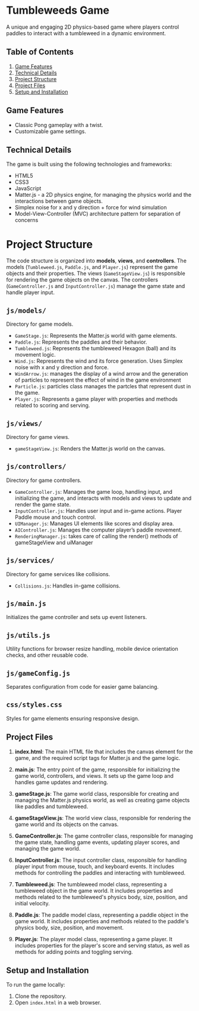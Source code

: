 
# Tumbleweeds Game
A unique and engaging 2D physics-based game where players control paddles to interact with a tumbleweed in a dynamic environment.

## Table of Contents
1. [Game Features](#game-features)
2. [Technical Details](#technical-details)
3. [Project Structure](#project-structure)
4. [Project Files](#project-files)
5. [Setup and Installation](#setup-and-installation)

## Game Features
- Classic Pong gameplay with a twist.
- Customizable game settings.

## Technical Details
The game is built using the following technologies and frameworks:

- HTML5
- CSS3
- JavaScript
- Matter.js - a 2D physics engine, for managing the physics world and the interactions between game objects.
- Simplex noise for x and y direction + force for wind simulation
- Model-View-Controller (MVC) architecture pattern for separation of concerns

# Project Structure
The code structure is organized into **models**, **views**, and **controllers**. The models (`Tumbleweed.js`, `Paddle.js`, and `Player.js`) represent the game objects and their properties. The views (`GameStageView.js`) is responsible for rendering the game objects on the canvas. The controllers (`GameController.js` and `InputController.js`) manage the game state and handle player input.

## `js/models/`
Directory for game models.

- `GameStage.js`: Represents the Matter.js world with game elements.
- `Paddle.js`: Represents the paddles and their behavior.
- `Tumbleweed.js`: Represents the tumbleweed Hexagon (ball) and its movement logic.
- `Wind.js`: Represents the wind and its force generation. Uses Simplex noise with x and y direction and force.
- `WindArrow.js`: manages the display of a wind arrow and the generation of particles to represent the effect of wind in the game environment
- `Particle.js`: particles class manages the partcles that represent dust in the game.
- `Player.js`: Represents a game player with properties and methods related to scoring and serving.

## `js/views/`
Directory for game views.

- `gameStageView.js`: Renders the Matter.js world on the canvas.

## `js/controllers/`
Directory for game controllers.

- `GameController.js`: Manages the game loop, handling input, and initializing the game, and interacts with models and views to update and render the game state.
- `InputController.js`: Handles user input and in-game actions. Player Paddle mouse and touch control.
- `UIManager.js`: Manages UI elements like scores and display area.
- `AIController.js`: Manages the computer player’s paddle movement.
- `RenderingManager.js`: takes care of calling the render() methods of gameStageView and uiManager

## `js/services/`
Directory for game services like collisions.

- `Collisions.js`: Handles in-game collisions.

## `js/main.js`
Initializes the game controller and sets up event listeners.

## `js/utils.js`
Utility functions for browser resize handling, mobile device orientation checks, and other reusable code.

## `js/gameConfig.js`
Separates configuration from code for easier game balancing.

## `css/styles.css`
Styles for game elements ensuring responsive design.

## Project Files

1. **index.html**: The main HTML file that includes the canvas element for the game, and the required script tags for Matter.js and the game logic.

2. **main.js**: The entry point of the game, responsible for initializing the game world, controllers, and views. It sets up the game loop and handles game updates and rendering.

3. **gameStage.js**: The game world class, responsible for creating and managing the Matter.js physics world, as well as creating game objects like paddles and tumbleweed.

4. **gameStageView.js**: The world view class, responsible for rendering the game world and its objects on the canvas.

5. **GameController.js**: The game controller class, responsible for managing the game state, handling game events, updating player scores, and managing the game world.

6. **InputController.js**: The input controller class, responsible for handling player input from mouse, touch, and keyboard events. It includes methods for controlling the paddles and interacting with tumbleweed.

7. **Tumbleweed.js**: The tumbleweed model class, representing a tumbleweed object in the game world. It includes properties and methods related to the tumbleweed's physics body, size, position, and initial velocity.

8. **Paddle.js**: The paddle model class, representing a paddle object in the game world. It includes properties and methods related to the paddle's physics body, size, position, and movement.

9. **Player.js**: The player model class, representing a game player. It includes properties for the player's score and serving status, as well as methods for adding points and toggling serving.

## Setup and Installation
To run the game locally:
1. Clone the repository.
2. Open `index.html` in a web browser.